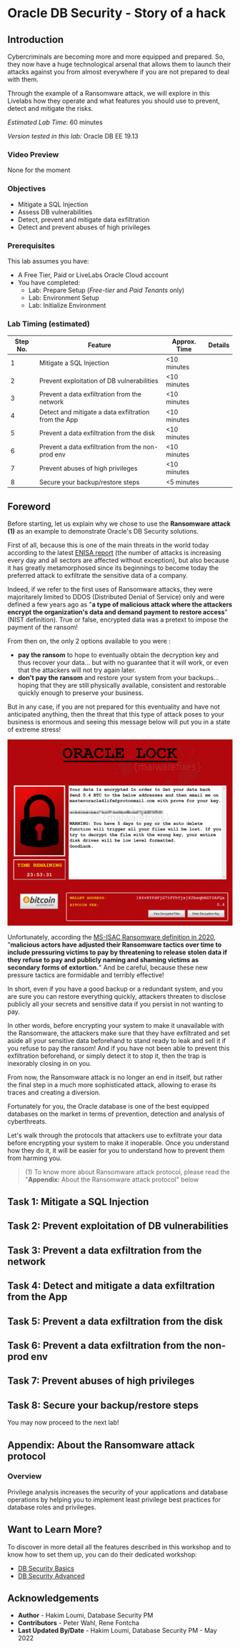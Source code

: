 # Oracle DB Security - Story of a hack

## Introduction
Cybercriminals are becoming more and more equipped and prepared. So, they now have a huge technological arsenal that allows them to launch their attacks against you from almost everywhere if you are not prepared to deal with them.

Through the example of a Ransomware attack, we will explore in this Livelabs how they operate and what features you should use to prevent, detect and mitigate the risks.

*Estimated Lab Time:* 60 minutes

*Version tested in this lab:* Oracle DB EE 19.13

### Video Preview
None for the moment

### Objectives
- Mitigate a SQL Injection
- Assess DB vulnerabilities
- Detect, prevent and mitigate data exfiltration
- Detect and prevent abuses of high privileges

### Prerequisites
This lab assumes you have:
- A Free Tier, Paid or LiveLabs Oracle Cloud account
- You have completed:
    - Lab: Prepare Setup (*Free-tier* and *Paid Tenants* only)
    - Lab: Environment Setup
    - Lab: Initialize Environment

### Lab Timing (estimated)

| Step No. | Feature | Approx. Time | Details |
|--|------------------------------------------------------------|-------------|--------------------|
| 1| Mitigate a SQL Injection | <10 minutes||
| 2| Prevent exploitation of DB vulnerabilities | <10 minutes||
| 3| Prevent a data exfiltration from the network | <10 minutes||
| 4| Detect and mitigate a data exfiltration from the App | <10 minutes||
| 5| Prevent a data exfiltration from the disk | <10 minutes||
| 6| Prevent a data exfiltration from the non-prod env | <10 minutes||
| 7| Prevent abuses of high privileges | <10 minutes||
| 8| Secure your backup/restore steps | <5 minutes||

## Foreword
Before starting, let us explain why we chose to use the **Ransomware attack (1)** as an example to demonstrate Oracle's DB Security solutions.

First of all, because this is one of the main threats in the world today according to the latest [ENISA report](https://www.enisa.europa.eu/publications/enisa-threat-landscape-2021) (the number of attacks is increasing every day and all sectors are affected without exception), but also because it has greatly metamorphosed since its beginnings to become today the preferred attack to exfiltrate the sensitive data of a company.

Indeed, if we refer to the first uses of Ransomware attacks, they were majoritarely limited to DDOS (Distributed Denial of Service) only and were defined a few years ago as "**a type of malicious attack where the attackers encrypt the organization's data and demand payment to restore access**" (NIST definition). True or false, encrypted data was a pretext to impose the payment of the ransom!

From then on, the only 2 options available to you were :
- **pay the ransom** to hope to eventually obtain the decryption key and thus recover your data... but with no guarantee that it will work, or even that the attackers will not try again later.
- **don't pay the ransom** and restore your system from your backups... hoping that they are still physically available, consistent and restorable quickly enough to preserve your business.

But in any case, if you are not prepared for this eventuality and have not anticipated anything, then the threat that this type of attack poses to your business is enormous and seeing this message below will put you in a state of extreme stress!

![](./images/hack-001.png "Concept")

Unfortunately, according the [MS-ISAC Ransomware definition in 2020](https://www.google.com/url?sa=t&rct=j&q=&esrc=s&source=web&cd=&ved=2ahUKEwjAo9Wi_fX3AhUG_IUKHVTIDcUQFnoECBUQAQ&url=https%3A%2F%2Fwww.cisa.gov%2Fsites%2Fdefault%2Ffiles%2Fpublications%2FCISA_MS-ISAC_Ransomware%2520Guide_S508C.pdf&usg=AOvVaw1T7xwLzdEx9zlCoNSNytU0), "**malicious actors have adjusted their Ransomware tactics over time to include pressuring victims to pay by threatening to release stolen data if they refuse to pay and publicly naming and shaming victims as secondary forms of extortion.**"
And be careful, because these new pressure tactics are formidable and terribly effective!

In short, even if you have a good backup or a redundant system, and you are sure you can restore everything quickly, attackers threaten to disclose publicly all your secrets and sensitive data if you persist in not wanting to pay.

In other words, before encrypting your system to make it unavailable with the Ransomware, the attackers make sure that they have exfiltrated and set aside all your sensitive data beforehand to stand ready to leak and sell it if you refuse to pay the ransom!
And if you have not been able to prevent this exfiltration beforehand, or simply detect it to stop it, then the trap is inexorably closing in on you.

From now, the Ransomware attack is no longer an end in itself, but rather the final step in a much more sophisticated attack, allowing to erase its traces and creating a diversion.

Fortunately for you, the Oracle database is one of the best equipped databases on the market in terms of prevention, detection and analysis of cyberthreats.

Let's walk through the protocols that attackers use to exfiltrate your data before encrypting your system to make it inoperable.
Once you understand how they do it, it will be easier for you to understand how to prevent them from harming you.

>(1) To know more about Ransomware attack protocol, please read the "**Appendix:** About the Ransomware attack protocol" below

## Task 1: Mitigate a SQL Injection

## Task 2: Prevent exploitation of DB vulnerabilities

## Task 3: Prevent a data exfiltration from the network

## Task 4: Detect and mitigate a data exfiltration from the App

## Task 5: Prevent a data exfiltration from the disk

## Task 6: Prevent a data exfiltration from the non-prod env

## Task 7: Prevent abuses of high privileges

## Task 8: Secure your backup/restore steps


<!--
**Before beginning this lab**, make sure you have performed steps 1 to 4 of the Transparent Data Encryption (TDE) Livelabs!

If you didn't execute them yet, do it right now by following the instructions below:

1. Open a Terminal session on your **DBSec-Lab** VM as OS user *oracle*

    ````
    <copy>sudo su - oracle</copy>
    ````

    **Note**: If you are using a remote desktop session, double-click on the *Terminal* icon on the desktop to launch a session

2. Go to the TDE scripts directory

    ````
    <copy>cd $DBSEC_LABS/tde</copy>
    ````

3. Make sure you have a cold-backup of your database (**the DB will reboot!**)

    ````
    <copy>./tde_backup_db.sh</copy>
    ````

    ![](../advanced-security/tde/images/tde-001.png " ")

-->

You may now proceed to the next lab!

## **Appendix**: About the Ransomware attack protocol
### **Overview**
Privilege analysis increases the security of your applications and database operations by helping you to implement least privilege best practices for database roles and privileges.

## Want to Learn More?
To discover in more detail all the features described in this workshop and to know how to set them up, you can do their dedicated workshop:
- [DB Security Basics](https://apexapps.oracle.com/pls/apex/dbpm/r/livelabs/view-workshop?wid=698)
- [DB Security Advanced](https://apexapps.oracle.com/pls/apex/dbpm/r/livelabs/view-workshop?wid=726)

## Acknowledgements
- **Author** - Hakim Loumi, Database Security PM
- **Contributors** - Peter Wahl, Rene Fontcha
- **Last Updated By/Date** - Hakim Loumi, Database Security PM - May 2022
